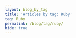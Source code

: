 ```yaml
---
layout: blog_by_tag
title: 'Articles by tag: Ruby'
tag: Ruby
permalink: /blog/tag/ruby/
hide: true
---
```


